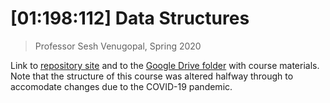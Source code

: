 # [01:198:112] Data Structures

> Professor Sesh Venugopal, Spring 2020

Link to [repository site](https://www.kelcimensah.dev/CS112) and to the [Google Drive folder](https://drive.google.com/drive/folders/1HCWWLWPiJ1hdf3GuBwtCCWxK39-0z8_b?usp=sharing) with course materials. Note that the structure of this course was altered halfway through to accomodate changes due to the COVID-19 pandemic.
